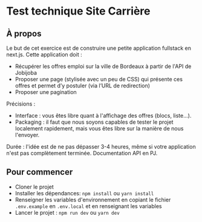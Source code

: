 # Test technique Site Carrière

## À propos

Le but de cet exercice est de construire une petite application fullstack en next.js. Cette application doit :

- Récupérer les offres emploi sur la ville de Bordeaux à partir de l'API de Jobijoba
- Proposer une page (stylisée avec un peu de CSS) qui présente ces offres et permet d’y postuler (via l’URL de redirection)
- Proposer une pagination

Précisions :

- Interface : vous êtes libre quant à l'affichage des offres (blocs, liste...).
- Packaging : il faut que nous soyons capables de tester le projet localement rapidement, mais vous êtes libre sur la manière de nous l'envoyer.

Durée : l'idée est de ne pas dépasser 3-4 heures, même si votre application n'est pas complètement terminée.
Documentation API en PJ.

## Pour commencer

- Cloner le projet
- Installer les dépendances: `npm install` ou `yarn install`
- Renseigner les variables d'environnement en copiant le fichier `.env.example` en `.env.local` et en renseignant les variables
- Lancer le projet : `npm run dev` ou `yarn dev`
